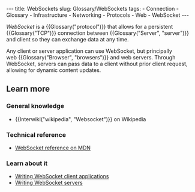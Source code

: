 --- title: WebSockets slug: Glossary/WebSockets tags: - Connection - Glossary - Infrastructure - Networking - Protocols - Web - WebSocket ---

_WebSocket_ is a {{Glossary("protocol")}} that allows for a persistent {{Glossary("TCP")}} connection between {{Glossary("Server", "server")}} and client so they can exchange data at any time.

Any client or server application can use WebSocket, but principally web {{Glossary("Browser", "browsers")}} and web servers. Through WebSocket, servers can pass data to a client without prior client request, allowing for dynamic content updates.

## Learn more

### General knowledge

- {{Interwiki("wikipedia", "Websocket")}} on Wikipedia

### Technical reference

- [WebSocket reference on MDN](/en-US/docs/Web/API/WebSocket)

### Learn about it

- [Writing WebSocket client applications](/en-US/docs/Web/API/WebSockets_API/Writing_WebSocket_client_applications)
- [Writing WebSocket servers](/en-US/docs/Web/API/WebSockets_API/Writing_WebSocket_servers)
